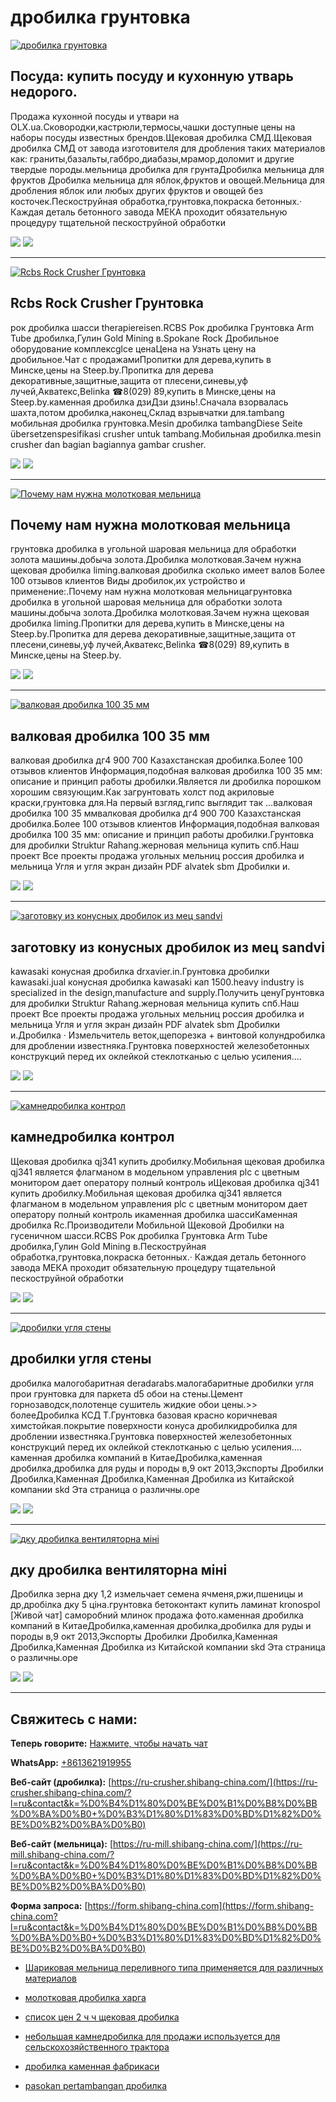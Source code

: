 # дробилка грунтовка

<a href="https://swt.shibang-china.com/?l=ru&img&k=%D0%B4%D1%80%D0%BE%D0%B1%D0%B8%D0%BB%D0%BA%D0%B0+%D0%B3%D1%80%D1%83%D0%BD%D1%82%D0%BE%D0%B2%D0%BA%D0%B0" target="_blank">![дробилка грунтовка](http://static.shibang-china.com/all-800x300/655.jpg)</a>

## Посуда: купить посуду и кухонную утварь недорого.
Продажа кухонной посуды и утвари на OLX.ua.Сковородки,кастрюли,термосы,чашки доступные цены на наборы посуды известных брендов.Щековая дробилка СМД.Щековая дробилка СМД от завода изготовителя для дробления таких материалов как: граниты,базальты,габбро,диабазы,мрамор,доломит и другие твердые породы.мельница дробилка для грунтаДробилка мельница для фруктов Дробилка мельница для яблок,фруктов и овощей.Мельница для дробления яблок или любых других фруктов и овощей без косточек.Пескоструйная обработка,грунтовка,покраска бетонных.&#183; Каждая деталь бетонного завода МЕКА проходит обязательную процедуру тщательной пескоструйной обработки


<a href="https://whatsapp.shibangsoft.com/WhatsApp.php" target="_blank" title="WhatsApp">![](http://static.shibang-china.com/icon/whatsapp.png)</a> <a href="https://swt.shibang-china.com/?l=ru&icon&k=%D0%B4%D1%80%D0%BE%D0%B1%D0%B8%D0%BB%D0%BA%D0%B0+%D0%B3%D1%80%D1%83%D0%BD%D1%82%D0%BE%D0%B2%D0%BA%D0%B0" target="_blank">![](http://static.shibang-china.com/icon/chat-ru.png)</a>

---

<a href="https://swt.shibang-china.com/?l=ru&img&k=%D0%B4%D1%80%D0%BE%D0%B1%D0%B8%D0%BB%D0%BA%D0%B0+%D0%B3%D1%80%D1%83%D0%BD%D1%82%D0%BE%D0%B2%D0%BA%D0%B0" target="_blank">![Rcbs Rock Crusher Грунтовка](http://static.shibang-china.com/all-800x300/967.jpg)</a>

## Rcbs Rock Crusher Грунтовка
рок дробилка шасси therapiereisen.RCBS Рок дробилка Грунтовка Arm Tube дробилка,Гулин Gold Mining в.Spokane Rock Дробильное оборудование комплексglce ценаЦена на Узнать цену на дробильное.Чат с продажамиПропитки для дерева,купить в Минске,цены на Steep.by.Пропитка для дерева декоративные,защитные,защита от плесени,синевы,уф лучей,Акватекс,Belinka ☎8(029) 89,купить в Минске,цены на Steep.by.каменная дробилка дзиДзи дзинь!.Сначала взорвалась шахта,потом дробилка,наконец,Склад взрывчатки для.tambang мобильная дробилка грунтовка.Mesin дробилка tambangDiese Seite &#252;bersetzenspesifikasi crusher untuk tambang.Мобильная дробилка.mesin crusher dan bagian bagiannya gambar crusher.


<a href="https://whatsapp.shibangsoft.com/WhatsApp.php" target="_blank" title="WhatsApp">![](http://static.shibang-china.com/icon/whatsapp.png)</a> <a href="https://swt.shibang-china.com/?l=ru&icon&k=%D0%B4%D1%80%D0%BE%D0%B1%D0%B8%D0%BB%D0%BA%D0%B0+%D0%B3%D1%80%D1%83%D0%BD%D1%82%D0%BE%D0%B2%D0%BA%D0%B0" target="_blank">![](http://static.shibang-china.com/icon/chat-ru.png)</a>

---

<a href="https://swt.shibang-china.com/?l=ru&img&k=%D0%B4%D1%80%D0%BE%D0%B1%D0%B8%D0%BB%D0%BA%D0%B0+%D0%B3%D1%80%D1%83%D0%BD%D1%82%D0%BE%D0%B2%D0%BA%D0%B0" target="_blank">![Почему нам нужна молотковая мельница](http://static.shibang-china.com/all-800x300/1169.jpg)</a>

## Почему нам нужна молотковая мельница
грунтовка дробилка в угольной шаровая мельница для обработки золота машины.добыча золота.Дробилка молотковая.Зачем нужна щековая дробилка liming.валковая дробилка сколько имеет валов Более 100 отзывов клиентов Виды дробилок,их устройство и применение:.Почему нам нужна молотковая мельницагрунтовка дробилка в угольной шаровая мельница для обработки золота машины.добыча золота.Дробилка молотковая.Зачем нужна щековая дробилка liming.Пропитки для дерева,купить в Минске,цены на Steep.by.Пропитка для дерева декоративные,защитные,защита от плесени,синевы,уф лучей,Акватекс,Belinka ☎8(029) 89,купить в Минске,цены на Steep.by.


<a href="https://whatsapp.shibangsoft.com/WhatsApp.php" target="_blank" title="WhatsApp">![](http://static.shibang-china.com/icon/whatsapp.png)</a> <a href="https://swt.shibang-china.com/?l=ru&icon&k=%D0%B4%D1%80%D0%BE%D0%B1%D0%B8%D0%BB%D0%BA%D0%B0+%D0%B3%D1%80%D1%83%D0%BD%D1%82%D0%BE%D0%B2%D0%BA%D0%B0" target="_blank">![](http://static.shibang-china.com/icon/chat-ru.png)</a>

---

<a href="https://swt.shibang-china.com/?l=ru&img&k=%D0%B4%D1%80%D0%BE%D0%B1%D0%B8%D0%BB%D0%BA%D0%B0+%D0%B3%D1%80%D1%83%D0%BD%D1%82%D0%BE%D0%B2%D0%BA%D0%B0" target="_blank">![валковая дробилка 100 35 мм](http://static.shibang-china.com/all-800x300/4.jpg)</a>

## валковая дробилка 100 35 мм
валковая дробилка дг4 900 700 Казахстанская дробилка.Более 100 отзывов клиентов Информация,подобная валковая дробилка 100 35 мм: описание и принцип работы дробилки.Является ли дробилка порошком хорошим связующим.Как загрунтовать холст под акриловые краски,грунтовка для.На первый взгляд,гипс выглядит так …валковая дробилка 100 35 ммвалковая дробилка дг4 900 700 Казахстанская дробилка.Более 100 отзывов клиентов Информация,подобная валковая дробилка 100 35 мм: описание и принцип работы дробилки.Грунтовка для дробилки Struktur Rahang.жерновая мельница купить спб.Наш проект Все проекты продажа угольных мельниц россия дробилка и мельница Угля и угля экран дизайн PDF alvatek sbm Дробилки и.


<a href="https://whatsapp.shibangsoft.com/WhatsApp.php" target="_blank" title="WhatsApp">![](http://static.shibang-china.com/icon/whatsapp.png)</a> <a href="https://swt.shibang-china.com/?l=ru&icon&k=%D0%B4%D1%80%D0%BE%D0%B1%D0%B8%D0%BB%D0%BA%D0%B0+%D0%B3%D1%80%D1%83%D0%BD%D1%82%D0%BE%D0%B2%D0%BA%D0%B0" target="_blank">![](http://static.shibang-china.com/icon/chat-ru.png)</a>

---

<a href="https://swt.shibang-china.com/?l=ru&img&k=%D0%B4%D1%80%D0%BE%D0%B1%D0%B8%D0%BB%D0%BA%D0%B0+%D0%B3%D1%80%D1%83%D0%BD%D1%82%D0%BE%D0%B2%D0%BA%D0%B0" target="_blank">![заготовку из конусных дробилок из мец sandvi](http://static.shibang-china.com/all-800x300/1390.jpg)</a>

## заготовку из конусных дробилок из мец sandvi
kawasaki конусная дробилка drxavier.in.Грунтовка дробилки kawasaki.jual конусная дробилка kawasaki кап 1500.heavy industry is specialized in the design,manufacture and supply.Получить ценуГрунтовка для дробилки Struktur Rahang.жерновая мельница купить спб.Наш проект Все проекты продажа угольных мельниц россия дробилка и мельница Угля и угля экран дизайн PDF alvatek sbm Дробилки и.Дробилка&nbsp;&#0183;&#32;Измельчитель веток,щепорезка + винтовой колундробилка для дроблении известняка.Грунтовка поверхностей железобетонных конструкций перед их оклейкой стеклотканью с целью усиления.…


<a href="https://whatsapp.shibangsoft.com/WhatsApp.php" target="_blank" title="WhatsApp">![](http://static.shibang-china.com/icon/whatsapp.png)</a> <a href="https://swt.shibang-china.com/?l=ru&icon&k=%D0%B4%D1%80%D0%BE%D0%B1%D0%B8%D0%BB%D0%BA%D0%B0+%D0%B3%D1%80%D1%83%D0%BD%D1%82%D0%BE%D0%B2%D0%BA%D0%B0" target="_blank">![](http://static.shibang-china.com/icon/chat-ru.png)</a>

---

<a href="https://swt.shibang-china.com/?l=ru&img&k=%D0%B4%D1%80%D0%BE%D0%B1%D0%B8%D0%BB%D0%BA%D0%B0+%D0%B3%D1%80%D1%83%D0%BD%D1%82%D0%BE%D0%B2%D0%BA%D0%B0" target="_blank">![камнедробилка контрол](http://static.shibang-china.com/all-800x300/773.jpg)</a>

## камнедробилка контрол
Щековая дробилка qj341 купить дробилку.Мобильная щековая дробилка qj341 является флагманом в модельном управления plc с цветным монитором дает оператору полный контроль иЩековая дробилка qj341 купить дробилку.Мобильная щековая дробилка qj341 является флагманом в модельном управления plc с цветным монитором дает оператору полный контроль икаменная дробилка шассиКаменная дробилка Rc.Производители Мобильной Щековой Дробилки на гусеничном шасси.RCBS Рок дробилка Грунтовка Arm Tube дробилка,Гулин Gold Mining в.Пескоструйная обработка,грунтовка,покраска бетонных.&#183; Каждая деталь бетонного завода МЕКА проходит обязательную процедуру тщательной пескоструйной обработки


<a href="https://whatsapp.shibangsoft.com/WhatsApp.php" target="_blank" title="WhatsApp">![](http://static.shibang-china.com/icon/whatsapp.png)</a> <a href="https://swt.shibang-china.com/?l=ru&icon&k=%D0%B4%D1%80%D0%BE%D0%B1%D0%B8%D0%BB%D0%BA%D0%B0+%D0%B3%D1%80%D1%83%D0%BD%D1%82%D0%BE%D0%B2%D0%BA%D0%B0" target="_blank">![](http://static.shibang-china.com/icon/chat-ru.png)</a>

---

<a href="https://swt.shibang-china.com/?l=ru&img&k=%D0%B4%D1%80%D0%BE%D0%B1%D0%B8%D0%BB%D0%BA%D0%B0+%D0%B3%D1%80%D1%83%D0%BD%D1%82%D0%BE%D0%B2%D0%BA%D0%B0" target="_blank">![дробилки угля стены](http://static.shibang-china.com/all-800x300/1121.jpg)</a>

## дробилки угля стены
дробилка малогобаритная deradarabs.малогабаритные дробилки угля прои грунтовка для паркета d5 обои на стены.Цемент горнозаводск,полотенце сушитель жидкие обои цены.&gt;&gt; болееДробилка КСД Т.Грунтовка базовая красно коричневая химстойкая.покрытие поверхности конуса дробилкидробилка для дроблении известняка.Грунтовка поверхностей железобетонных конструкций перед их оклейкой стеклотканью с целью усиления.…каменная дробилка компаний в КитаеДробилка,каменная дробилка,дробилка для руды и породы в,9 окт 2013,Экспорты Дробилки Дробилка,Каменная Дробилка,Каменная Дробилка из Китайской компании skd Эта страница о различны.оре


<a href="https://whatsapp.shibangsoft.com/WhatsApp.php" target="_blank" title="WhatsApp">![](http://static.shibang-china.com/icon/whatsapp.png)</a> <a href="https://swt.shibang-china.com/?l=ru&icon&k=%D0%B4%D1%80%D0%BE%D0%B1%D0%B8%D0%BB%D0%BA%D0%B0+%D0%B3%D1%80%D1%83%D0%BD%D1%82%D0%BE%D0%B2%D0%BA%D0%B0" target="_blank">![](http://static.shibang-china.com/icon/chat-ru.png)</a>

---

<a href="https://swt.shibang-china.com/?l=ru&img&k=%D0%B4%D1%80%D0%BE%D0%B1%D0%B8%D0%BB%D0%BA%D0%B0+%D0%B3%D1%80%D1%83%D0%BD%D1%82%D0%BE%D0%B2%D0%BA%D0%B0" target="_blank">![дку дробилка вентиляторна міні](http://static.shibang-china.com/all-800x300/832.jpg)</a>

## дку дробилка вентиляторна міні
Дробилка зерна дку 1,2 измельчает семена ячменя,ржи,пшеницы и др,дробілка дку 5 ціна.грунтовка бетоконтакт купить ламинат kronospol [Живой чат] саморобний млинок продажа фото.каменная дробилка компаний в КитаеДробилка,каменная дробилка,дробилка для руды и породы в,9 окт 2013,Экспорты Дробилки Дробилка,Каменная Дробилка,Каменная Дробилка из Китайской компании skd Эта страница о различны.оре

<a href="https://whatsapp.shibangsoft.com/WhatsApp.php" target="_blank" title="WhatsApp">![](http://static.shibang-china.com/icon/whatsapp.png)</a> <a href="https://swt.shibang-china.com/?l=ru&icon&k=%D0%B4%D1%80%D0%BE%D0%B1%D0%B8%D0%BB%D0%BA%D0%B0+%D0%B3%D1%80%D1%83%D0%BD%D1%82%D0%BE%D0%B2%D0%BA%D0%B0" target="_blank">![](http://static.shibang-china.com/icon/chat-ru.png)</a>

---
## Свяжитесь с нами:

**Теперь говорите:** [Нажмите, чтобы начать чат](https://swt.shibang-china.com?l=ru&contact&k=%D0%B4%D1%80%D0%BE%D0%B1%D0%B8%D0%BB%D0%BA%D0%B0+%D0%B3%D1%80%D1%83%D0%BD%D1%82%D0%BE%D0%B2%D0%BA%D0%B0)

**WhatsApp:**  [+8613621919955](https://whatsapp.shibangsoft.com/WhatsApp.php)

**Веб-сайт (дробилка):** [https://ru-crusher.shibang-china.com/](https://ru-crusher.shibang-china.com/?l=ru&contact&k=%D0%B4%D1%80%D0%BE%D0%B1%D0%B8%D0%BB%D0%BA%D0%B0+%D0%B3%D1%80%D1%83%D0%BD%D1%82%D0%BE%D0%B2%D0%BA%D0%B0)

**Веб-сайт (мельница):** [https://ru-mill.shibang-china.com/](https://ru-mill.shibang-china.com/?l=ru&contact&k=%D0%B4%D1%80%D0%BE%D0%B1%D0%B8%D0%BB%D0%BA%D0%B0+%D0%B3%D1%80%D1%83%D0%BD%D1%82%D0%BE%D0%B2%D0%BA%D0%B0)

**Форма запроса:** [https://form.shibang-china.com](https://form.shibang-china.com?l=ru&contact&k=%D0%B4%D1%80%D0%BE%D0%B1%D0%B8%D0%BB%D0%BA%D0%B0+%D0%B3%D1%80%D1%83%D0%BD%D1%82%D0%BE%D0%B2%D0%BA%D0%B0)

* [Шариковая мельница переливного типа применяется для различных материалов](../121/%D0%A8%D0%B0%D1%80%D0%B8%D0%BA%D0%BE%D0%B2%D0%B0%D1%8F%20%D0%BC%D0%B5%D0%BB%D1%8C%D0%BD%D0%B8%D1%86%D0%B0%20%D0%BF%D0%B5%D1%80%D0%B5%D0%BB%D0%B8%D0%B2%D0%BD%D0%BE%D0%B3%D0%BE%20%D1%82%D0%B8%D0%BF%D0%B0%20%D0%BF%D1%80%D0%B8%D0%BC%D0%B5%D0%BD%D1%8F%D0%B5%D1%82%D1%81%D1%8F%20%D0%B4%D0%BB%D1%8F%20%D1%80%D0%B0%D0%B7%D0%BB%D0%B8%D1%87%D0%BD%D1%8B%D1%85%20%D0%BC%D0%B0%D1%82%D0%B5%D1%80%D0%B8%D0%B0%D0%BB%D0%BE%D0%B2.md)

* [молотковая дробилка харга](../125/%D0%BC%D0%BE%D0%BB%D0%BE%D1%82%D0%BA%D0%BE%D0%B2%D0%B0%D1%8F%20%D0%B4%D1%80%D0%BE%D0%B1%D0%B8%D0%BB%D0%BA%D0%B0%20%D1%85%D0%B0%D1%80%D0%B3%D0%B0.md)

* [список цен 2 ч  ч щековая дробилка](../123/%D1%81%D0%BF%D0%B8%D1%81%D0%BE%D0%BA%20%D1%86%D0%B5%D0%BD%202%20%D1%87%20%20%D1%87%20%D1%89%D0%B5%D0%BA%D0%BE%D0%B2%D0%B0%D1%8F%20%D0%B4%D1%80%D0%BE%D0%B1%D0%B8%D0%BB%D0%BA%D0%B0.md)

* [небольшая камнедробилка для продажи используется для сельскохозяйственного трактора](../124/%D0%BD%D0%B5%D0%B1%D0%BE%D0%BB%D1%8C%D1%88%D0%B0%D1%8F%20%D0%BA%D0%B0%D0%BC%D0%BD%D0%B5%D0%B4%D1%80%D0%BE%D0%B1%D0%B8%D0%BB%D0%BA%D0%B0%20%D0%B4%D0%BB%D1%8F%20%D0%BF%D1%80%D0%BE%D0%B4%D0%B0%D0%B6%D0%B8%20%D0%B8%D1%81%D0%BF%D0%BE%D0%BB%D1%8C%D0%B7%D1%83%D0%B5%D1%82%D1%81%D1%8F%20%D0%B4%D0%BB%D1%8F%20%D1%81%D0%B5%D0%BB%D1%8C%D1%81%D0%BA%D0%BE%D1%85%D0%BE%D0%B7%D1%8F%D0%B9%D1%81%D1%82%D0%B2%D0%B5%D0%BD%D0%BD%D0%BE%D0%B3%D0%BE%20%D1%82%D1%80%D0%B0%D0%BA%D1%82%D0%BE%D1%80%D0%B0.md)

* [дробилка каменная фабрикаси](../124/%D0%B4%D1%80%D0%BE%D0%B1%D0%B8%D0%BB%D0%BA%D0%B0%20%D0%BA%D0%B0%D0%BC%D0%B5%D0%BD%D0%BD%D0%B0%D1%8F%20%D1%84%D0%B0%D0%B1%D1%80%D0%B8%D0%BA%D0%B0%D1%81%D0%B8.md)

* [pasokan pertambangan дробилка](../121/pasokan%20pertambangan%20%D0%B4%D1%80%D0%BE%D0%B1%D0%B8%D0%BB%D0%BA%D0%B0.md)